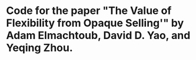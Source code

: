 # Code for the paper "The Value of Flexibility from Opaque Selling'" by Adam Elmachtoub, David D. Yao, and Yeqing Zhou.

